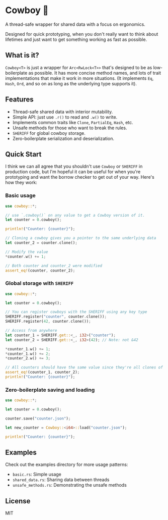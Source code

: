# Cowboy 🤠

A thread-safe wrapper for shared data with a focus on ergonomics.

Designed for quick prototyping, when you don't really want to think about lifetimes and just want to get something working as fast as possible.

## What is it?

`Cowboy<T>` is just a wrapper for `Arc<RwLock<T>>` that's designed to be as low-boilerplate as possible. It has more concise method names, and lots of trait implementations that make it work in more situations. (It implements `Eq`, `Hash`, `Ord`, and so on as long as the underlying type supports it). 

## Features

- Thread-safe shared data with interior mutability.
- Simple API: just use `.r()` to read and `.w()` to write.
- Implements common traits like `Clone`, `PartialEq`, `Hash`, etc.
- Unsafe methods for those who want to break the rules.
- `SHERIFF` for global cowboy storage. 
- Zero-boilerplate serialization and deserialization.

## Quick Start

I think we can all agree that you shouldn't use `Cowboy` or `SHERIFF` in production code, but I'm hopeful it can be useful for when you're prototyping and want the borrow checker to get out of your way. Here's how they work:

### Basic usage

```rust
use cowboy::*;

// use `.cowboy()` on any value to get a Cowboy version of it.
let counter = 0.cowboy();

println!("Counter: {counter}");

// Cloning a cowboy gives you a pointer to the same underlying data
let counter_2 = counter.clone();

// Modify the value
*counter.w() += 1;

// Both counter and counter_2 were modified
assert_eq!(counter, counter_2); 
```

### Global storage with `SHERIFF`

```rust
use cowboy::*;

let counter = 0.cowboy();

// You can register cowboys with the SHERIFF using any key type
SHERIFF.register("counter", counter.clone());
SHERIFF.register(42, counter.clone());

// Access from anywhere
let counter_1 = SHERIFF.get::<_, i32>("counter");
let counter_2 = SHERIFF.get::<_, i32>(42); // Note: not &42

*counter_1.w() += 1;
*counter_1.w() += 2;
*counter_2.w() += 3;

// All counters should have the same value since they're all clones of the same original counter
assert_eq!(counter_1, counter_2);
println!("Counter: {counter}");
```

### Zero-boilerplate saving and loading

```rust
use cowboy::*;

let counter = 0.cowboy();

counter.save("counter.json");

let new_counter = Cowboy::<i64>::load("counter.json");

println!("Counter: {counter}");
```


## Examples

Check out the examples directory for more usage patterns:
- `basic.rs`: Simple usage
- `shared_data.rs`: Sharing data between threads
- `unsafe_methods.rs`: Demonstrating the unsafe methods

## License

MIT
